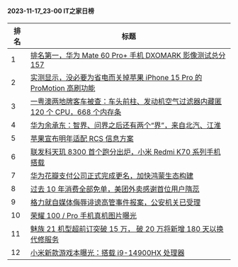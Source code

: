 #### 2023-11-17_23-00  IT之家日榜

| 排名 | 标题|
| --- | ---|
| 1 | [排名第一，华为 Mate 60 Pro+ 手机 DXOMARK 影像测试总分 157](https://www.ithome.com/0/733/142.htm) |
| 2 | [实测显示，没必要为省电而关掉苹果 iPhone 15 Pro 的 ProMotion 高刷功能](https://www.ithome.com/0/733/126.htm) |
| 3 | [一粤澳两地牌客车被查：车头前柱、发动机空气过滤器内藏匿 120 个 CPU，668 个内存条](https://www.ithome.com/0/733/137.htm) |
| 4 | [华为余承东：智界、问界之后还有两个“界”，来自北汽、江淮](https://www.ithome.com/0/733/297.htm) |
| 5 | [苹果宣布明年适配 RCS 信息方案](https://www.ithome.com/0/733/140.htm) |
| 6 | [联发科天玑 8300 首个跑分出炉，小米 Redmi K70 系列手机搭载](https://www.ithome.com/0/733/171.htm) |
| 7 | [华为花瓣支付公司正式完成更名，加快鸿蒙生态构建](https://www.ithome.com/0/733/237.htm) |
| 8 | [过去 10 年消费全部免单，美团外卖感谢首位用户隋蕊](https://www.ithome.com/0/733/375.htm) |
| 9 | [格力就自媒体侮辱诽谤高管事件报案，公安机关已受理](https://www.ithome.com/0/733/258.htm) |
| 10 | [荣耀 100 / Pro 手机真机图片曝光](https://www.ithome.com/0/733/255.htm) |
| 11 | [魅族 21 机型超前订突破 15 万， 破 20 万将新增 180 天以换代修服务](https://www.ithome.com/0/733/218.htm) |
| 12 | [小米新款游戏本曝光：搭载 i9-14900HX 处理器](https://www.ithome.com/0/733/382.htm) |
